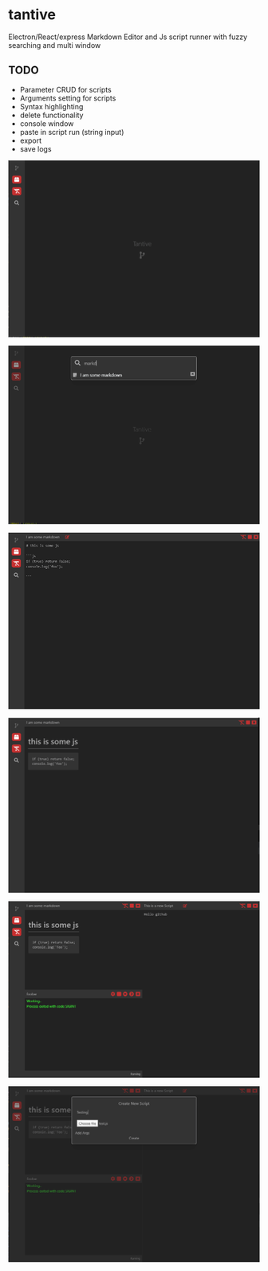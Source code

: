 # tantive
Electron/React/express Markdown Editor and Js script runner with fuzzy searching and multi window

## TODO

* Parameter CRUD for scripts
* Arguments setting for scripts
* Syntax highlighting
* delete functionality
* console window
* paste in script run (string input)
* export
* save logs


![tantive](https://github.com/Radicis/tantive/blob/master/images/tantive1.PNG?raw=true)

![tantive](https://github.com/Radicis/tantive/blob/master/images/tantive2.PNG?raw=true)

![tantive](https://github.com/Radicis/tantive/blob/master/images/tantive3.PNG?raw=true)

![tantive](https://github.com/Radicis/tantive/blob/master/images/tantive4.PNG?raw=true)

![tantive](https://github.com/Radicis/tantive/blob/master/images/tantive5.PNG?raw=true)

![tantive](https://github.com/Radicis/tantive/blob/master/images/tantive6.PNG?raw=true)
